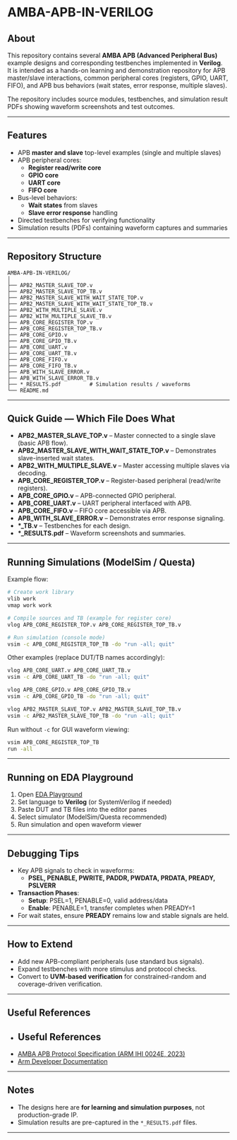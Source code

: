 # AMBA-APB-IN-VERILOG

## About
This repository contains several **AMBA APB (Advanced Peripheral Bus)** example designs and corresponding testbenches implemented in **Verilog**.  
It is intended as a hands-on learning and demonstration repository for APB master/slave interactions, common peripheral cores (registers, GPIO, UART, FIFO), and APB bus behaviors (wait states, error response, multiple slaves).

The repository includes source modules, testbenches, and simulation result PDFs showing waveform screenshots and test outcomes.

---

## Features
- APB **master and slave** top-level examples (single and multiple slaves)  
- APB peripheral cores:
  - **Register read/write core**  
  - **GPIO core**  
  - **UART core**  
  - **FIFO core**  
- Bus-level behaviors:
  - **Wait states** from slaves  
  - **Slave error response** handling  
- Directed testbenches for verifying functionality  
- Simulation results (PDFs) containing waveform captures and summaries  

---

## Repository Structure
```
AMBA-APB-IN-VERILOG/
│
├── APB2_MASTER_SLAVE_TOP.v
├── APB2_MASTER_SLAVE_TOP_TB.v
├── APB2_MASTER_SLAVE_WITH_WAIT_STATE_TOP.v
├── APB2_MASTER_SLAVE_WITH_WAIT_STATE_TOP_TB.v
├── APB2_WITH_MULTIPLE_SLAVE.v
├── APB2_WITH_MULTIPLE_SLAVE_TB.v
├── APB_CORE_REGISTER_TOP.v
├── APB_CORE_REGISTER_TOP_TB.v
├── APB_CORE_GPIO.v
├── APB_CORE_GPIO_TB.v
├── APB_CORE_UART.v
├── APB_CORE_UART_TB.v
├── APB_CORE_FIFO.v
├── APB_CORE_FIFO_TB.v
├── APB_WITH_SLAVE_ERROR.v
├── APB_WITH_SLAVE_ERROR_TB.v
├── *_RESULTS.pdf         # Simulation results / waveforms
└── README.md
```

---

## Quick Guide — Which File Does What
- **APB2_MASTER_SLAVE_TOP.v** – Master connected to a single slave (basic APB flow).  
- **APB2_MASTER_SLAVE_WITH_WAIT_STATE_TOP.v** – Demonstrates slave-inserted wait states.  
- **APB2_WITH_MULTIPLE_SLAVE.v** – Master accessing multiple slaves via decoding.  
- **APB_CORE_REGISTER_TOP.v** – Register-based peripheral (read/write registers).  
- **APB_CORE_GPIO.v** – APB-connected GPIO peripheral.  
- **APB_CORE_UART.v** – UART peripheral interfaced with APB.  
- **APB_CORE_FIFO.v** – FIFO core accessible via APB.  
- **APB_WITH_SLAVE_ERROR.v** – Demonstrates error response signaling.  
- **\*_TB.v** – Testbenches for each design.  
- **\*_RESULTS.pdf** – Waveform screenshots and summaries.  

---

## Running Simulations (ModelSim / Questa)
Example flow:

```bash
# Create work library
vlib work
vmap work work

# Compile sources and TB (example for register core)
vlog APB_CORE_REGISTER_TOP.v APB_CORE_REGISTER_TOP_TB.v

# Run simulation (console mode)
vsim -c APB_CORE_REGISTER_TOP_TB -do "run -all; quit"
```

Other examples (replace DUT/TB names accordingly):
```bash
vlog APB_CORE_UART.v APB_CORE_UART_TB.v
vsim -c APB_CORE_UART_TB -do "run -all; quit"

vlog APB_CORE_GPIO.v APB_CORE_GPIO_TB.v
vsim -c APB_CORE_GPIO_TB -do "run -all; quit"

vlog APB2_MASTER_SLAVE_TOP.v APB2_MASTER_SLAVE_TOP_TB.v
vsim -c APB2_MASTER_SLAVE_TOP_TB -do "run -all; quit"
```

Run without `-c` for GUI waveform viewing:
```bash
vsim APB_CORE_REGISTER_TOP_TB
run -all
```

---

## Running on EDA Playground
1. Open [EDA Playground](https://www.edaplayground.com/)  
2. Set language to **Verilog** (or SystemVerilog if needed)  
3. Paste DUT and TB files into the editor panes  
4. Select simulator (ModelSim/Questa recommended)  
5. Run simulation and open waveform viewer  

---

## Debugging Tips
- Key APB signals to check in waveforms:  
  - **PSEL, PENABLE, PWRITE, PADDR, PWDATA, PRDATA, PREADY, PSLVERR**  
- **Transaction Phases**:  
  - **Setup**: PSEL=1, PENABLE=0, valid address/data  
  - **Enable**: PENABLE=1, transfer completes when PREADY=1  
- For wait states, ensure **PREADY** remains low and stable signals are held.  

---

## How to Extend
- Add new APB-compliant peripherals (use standard bus signals).  
- Expand testbenches with more stimulus and protocol checks.  
- Convert to **UVM-based verification** for constrained-random and coverage-driven verification.  

---

## Useful References
- ## Useful References
- [AMBA APB Protocol Specification (ARM IHI 0024E, 2023)](https://developer.arm.com/documentation/ihi0024/e)  
- [Arm Developer Documentation](https://developer.arm.com/documentation)  
  
---

## Notes
- The designs here are **for learning and simulation purposes**, not production-grade IP.  
- Simulation results are pre-captured in the `*_RESULTS.pdf` files.  

---


